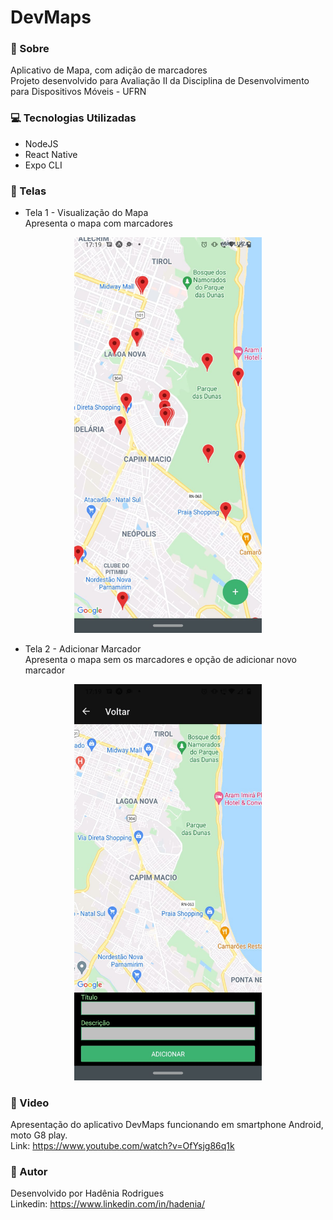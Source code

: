 # DevMaps

### 🔎 Sobre
Aplicativo de Mapa, com adição de marcadores </br>
Projeto desenvolvido para Avaliação II da Disciplina de Desenvolvimento para Dispositivos Móveis - UFRN

### 💻 Tecnologias Utilizadas
* NodeJS
* React Native
* Expo CLI

### 📱 Telas
* Tela 1 - Visualização do Mapa </br >Apresenta o mapa com marcadores
<p align="center">
  <img src="https://github.com/Hadenia/DevMaps/blob/master/assets/tela1.jpeg" width="300" title="tela1">
</p>

* Tela 2 - Adicionar Marcador </br> Apresenta o mapa sem os marcadores e opção de adicionar novo marcador
<p align="center">
  <img src="https://github.com/Hadenia/DevMaps/blob/master/assets/tela2.jpeg" width="300" title="tela2">
</p>

### 🎥 Video
Apresentação do aplicativo DevMaps funcionando em smartphone Android, moto G8 play. </br>
Link: https://www.youtube.com/watch?v=OfYsjg86q1k


### 🦸 Autor
Desenvolvido por Hadênia Rodrigues </br>
Linkedin: https://www.linkedin.com/in/hadenia/
